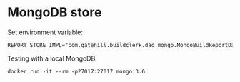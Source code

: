MongoDB store
=============

Set environment variable:

    REPORT_STORE_IMPL="com.gatehill.buildclerk.dao.mongo.MongoBuildReportDaoImpl"

Testing with a local MongoDB:

    docker run -it --rm -p27017:27017 mongo:3.6
